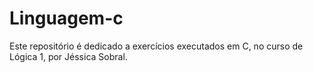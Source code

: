 # Linguagem-c
Este repositório é dedicado a exercícios executados em C, no curso de Lógica 1, por Jéssica Sobral.
